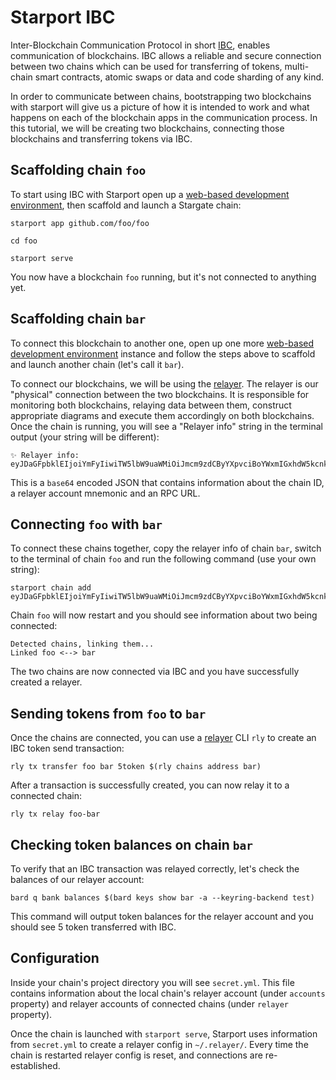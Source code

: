 # Starport IBC

Inter-Blockchain Communication Protocol in short [IBC](https://github.com/cosmos/ics#ibc-quick-references), enables communication of blockchains. IBC allows a reliable and secure connection between two chains which can be used for transferring of tokens, multi-chain smart contracts, atomic swaps or data and code sharding of any kind.

In order to communicate between chains, bootstrapping two blockchains with starport will give us a picture of how it is intended to work and what happens on each of the blockchain apps in the communication process. In this tutorial, we will be creating two blockchains, connecting those blockchains and transferring tokens via IBC.

## Scaffolding chain `foo`

To start using IBC with Starport open up a [web-based development environment](https://gitpod.io/#https://github.com/tendermint/starport/), then scaffold and launch a Stargate chain:

```
starport app github.com/foo/foo

cd foo

starport serve
```

You now have a blockchain `foo` running, but it's not connected to anything yet.

## Scaffolding chain `bar`

To connect this blockchain to another one, open up one more [web-based development environment](https://gitpod.io/#https://github.com/tendermint/starport/) instance and follow the steps above to scaffold and launch another chain (let's call it `bar`).

To connect our blockchains, we will be using the [relayer](https://github.com/cosmos/ics/tree/master/spec/ics-018-relayer-algorithms). The relayer is our "physical" connection between the two blockchains. It is responsible for monitoring both blockchains, relaying data between them, construct appropriate diagrams and execute them accordingly on both blockchains.
Once the chain is running, you will see a "Relayer info" string in the terminal output (your string will be different):

```
✨ Relayer info: eyJDaGFpbklEIjoiYmFyIiwiTW5lbW9uaWMiOiJmcm9zdCByYXpvciBoYWxmIGxhdW5kcnkgcHJvZml0IHdpc2UgdG9uZSBibHVzaCBzdXJnZSBrZWVwIHRvZ2V0aGVyIHNsaWNlIHlvdXRoIHRydXRoIGVubGlzdCBjdXBib2FyZCBhYnNvcmIgc2VlZCBzZXJpZXMgZG91YmxlIHZpbGxhZ2UgdG9uZ3VlIGZsYXNoIGdvcmlsbGEiLCJSUENBZGRyZXNzIjoiaHR0cHM6Ly8yNjY1Ny1jNzllNDk2ZC1kZDk4LTQ4MWQtOTlmZi1jZGQ4OTA2NWQ4MWIud3MtZXUwMS5naXRwb2QuaW86NDQzIn0
```

This is a `base64` encoded JSON that contains information about the chain ID, a relayer account mnemonic and an RPC URL.

## Connecting `foo` with `bar`

To connect these chains together, copy the relayer info of chain `bar`, switch to the terminal of chain `foo` and run the following command (use your own string):

```
starport chain add eyJDaGFpbklEIjoiYmFyIiwiTW5lbW9uaWMiOiJmcm9zdCByYXpvciBoYWxmIGxhdW5kcnkgcHJvZml0IHdpc2UgdG9uZSBibHVzaCBzdXJnZSBrZWVwIHRvZ2V0aGVyIHNsaWNlIHlvdXRoIHRydXRoIGVubGlzdCBjdXBib2FyZCBhYnNvcmIgc2VlZCBzZXJpZXMgZG91YmxlIHZpbGxhZ2UgdG9uZ3VlIGZsYXNoIGdvcmlsbGEiLCJSUENBZGRyZXNzIjoiaHR0cHM6Ly8yNjY1Ny1jNzllNDk2ZC1kZDk4LTQ4MWQtOTlmZi1jZGQ4OTA2NWQ4MWIud3MtZXUwMS5naXRwb2QuaW86NDQzIn0
```

Chain `foo` will now restart and you should see information about two being connected:

```
Detected chains, linking them...
Linked foo <--> bar
```

The two chains are now connected via IBC and you have successfully created a relayer.

## Sending tokens from `foo` to `bar`

Once the chains are connected, you can use a [relayer](https://github.com/cosmos/relayer) CLI `rly` to create an IBC token send transaction:

```
rly tx transfer foo bar 5token $(rly chains address bar)
```

After a transaction is successfully created, you can now relay it to a connected chain:

```
rly tx relay foo-bar
```

## Checking token balances on chain `bar`

To verify that an IBC transaction was relayed correctly, let's check the balances of our relayer account:

```
bard q bank balances $(bard keys show bar -a --keyring-backend test)
```

This command will output token balances for the relayer account and you should see 5 token transferred with IBC.

## Configuration

Inside your chain's project directory you will see `secret.yml`. This file contains information about the local chain's relayer account (under `accounts` property) and relayer accounts of connected chains (under `relayer` property).

Once the chain is launched with `starport serve`, Starport uses information from `secret.yml` to create a relayer config in `~/.relayer/`. Every time the chain is restarted relayer config is reset, and connections are re-established.
